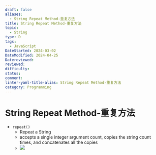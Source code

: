 ```yaml
---
draft: false
aliases:
  - String Repeat Method-重复方法
title: String Repeat Method-重复方法
topic:
  - String
type: D
tags:
  - JavaScript
DateStarted: 2024-03-02
DateModified: 2024-04-25
Datereviewed: 
reviewed: 
difficulty: 
status: 
comment: 
linter-yaml-title-alias: String Repeat Method-重复方法
category: Programming
---
```


# String Repeat Method-重复方法

- `repeat()`
  - Repeat a String
  - accepts a single integer argument count, copies the string count times, and concatenates all the copies
  - ![](https://cdn.jsdelivr.net/gh/jenniferwonder/bimg/programming/Paste-image-1690967742892image.png)

